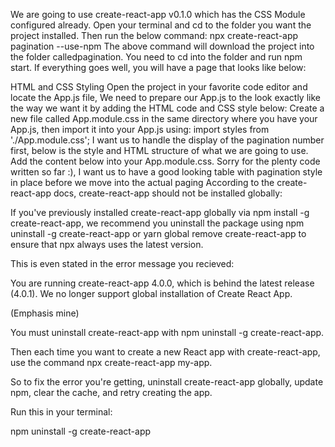 We are going to use create-react-app v0.1.0 which has the CSS Module configured already. Open your terminal and cd to the folder you want the project installed. Then run the below command:
npx create-react-app pagination  --use-npm
The above command will download the project into the folder calledpagination. You need to cd into the folder and run npm start. If everything goes well, you will have a page that looks like below:

HTML and CSS Styling
Open the project in your favorite code editor and locate the App.js file, We need to prepare our App.js to the look exactly like the way we want it by adding the HTML code and CSS style below:
Create a new file called App.module.css in the same directory where you have your App.js, then import it into your App.js using:
import styles from './App.module.css';
I want us to handle the display of the pagination number first, below is the style and HTML structure of what we are going to use.
Add the content below into your App.module.css.
Sorry for the plenty code written so far :), I want us to have a good looking table with pagination style in place before we move into the actual paging
According to the create-react-app docs, create-react-app should not be installed globally:

If you've previously installed create-react-app globally via npm install -g create-react-app, we recommend you uninstall the package using npm uninstall -g create-react-app or yarn global remove create-react-app to ensure that npx always uses the latest version.

This is even stated in the error message you recieved:

You are running create-react-app 4.0.0, which is behind the latest release (4.0.1). We no longer support global installation of Create React App.

(Emphasis mine)

You must uninstall create-react-app with npm uninstall -g create-react-app.

Then each time you want to create a new React app with create-react-app, use the command npx create-react-app my-app.

So to fix the error you're getting, uninstall create-react-app globally, update npm, clear the cache, and retry creating the app.

Run this in your terminal:

npm uninstall -g create-react-app
